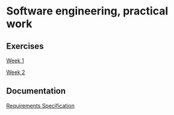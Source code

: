 # Software engineering, practical work

## Exercises

[Week 1](https://github.com/niilolehtonen/ohte-harjoitustyo/blob/master/laskarit/viikko1)

[Week 2](https://github.com/niilolehtonen/ohte-harjoitustyo/blob/master/laskarit/viikko2)

## Documentation

[Requirements Specification](https://github.com/niilolehtonen/ohte-harjoitustyo/blob/master/documents/vaatimusmaarittely.md)
